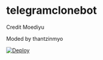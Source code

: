 # telegramclonebot
Credit Moediyu

Moded by thantzinmyo

[![Deploy](https://www.herokucdn.com/deploy/button.svg)](https://dashboard.heroku.com/new?template=https://github.com/thantzinmyothant1/tzmtbot)
